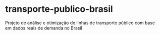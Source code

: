 # transporte-publico-brasil
Projeto de análise e otimização de linhas de transporte público com base em dados reais de demanda no Brasil
